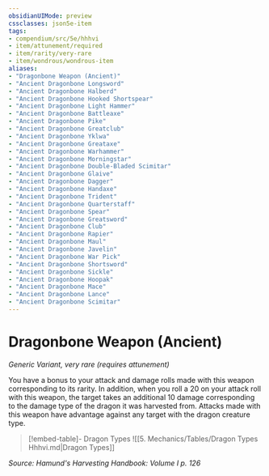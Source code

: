 ```yaml
---
obsidianUIMode: preview
cssclasses: json5e-item
tags:
- compendium/src/5e/hhhvi
- item/attunement/required
- item/rarity/very-rare
- item/wondrous/wondrous-item
aliases: 
- "Dragonbone Weapon (Ancient)"
- "Ancient Dragonbone Longsword"
- "Ancient Dragonbone Halberd"
- "Ancient Dragonbone Hooked Shortspear"
- "Ancient Dragonbone Light Hammer"
- "Ancient Dragonbone Battleaxe"
- "Ancient Dragonbone Pike"
- "Ancient Dragonbone Greatclub"
- "Ancient Dragonbone Yklwa"
- "Ancient Dragonbone Greataxe"
- "Ancient Dragonbone Warhammer"
- "Ancient Dragonbone Morningstar"
- "Ancient Dragonbone Double-Bladed Scimitar"
- "Ancient Dragonbone Glaive"
- "Ancient Dragonbone Dagger"
- "Ancient Dragonbone Handaxe"
- "Ancient Dragonbone Trident"
- "Ancient Dragonbone Quarterstaff"
- "Ancient Dragonbone Spear"
- "Ancient Dragonbone Greatsword"
- "Ancient Dragonbone Club"
- "Ancient Dragonbone Rapier"
- "Ancient Dragonbone Maul"
- "Ancient Dragonbone Javelin"
- "Ancient Dragonbone War Pick"
- "Ancient Dragonbone Shortsword"
- "Ancient Dragonbone Sickle"
- "Ancient Dragonbone Hoopak"
- "Ancient Dragonbone Mace"
- "Ancient Dragonbone Lance"
- "Ancient Dragonbone Scimitar"
---
```

# Dragonbone Weapon (Ancient)
*Generic Variant, very rare (requires attunement)*  


You have a bonus to your attack and damage rolls made with this weapon corresponding to its rarity. In addition, when you roll a 20 on your attack roll with this weapon, the target takes an additional 10 damage corresponding to the damage type of the dragon it was harvested from. Attacks made with this weapon have advantage against any target with the dragon creature type.

> [!embed-table]- Dragon Types
> ![[5. Mechanics/Tables/Dragon Types Hhhvi.md\|Dragon Types]]

*Source: Hamund's Harvesting Handbook: Volume I p. 126*